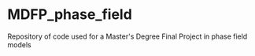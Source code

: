 # MDFP_phase_field
Repository of code used for a Master's Degree Final Project in phase field models
